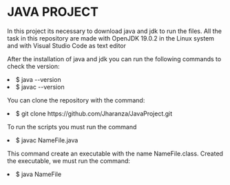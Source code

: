 <h1>JAVA PROJECT</h1>

<p>In this project its necessary to download java and jdk to run the files. All the task in this repository are made with OpenJDK 19.0.2 in the Linux system and with Visual Studio Code as text editor</p>

<p>After the installation of java and jdk you can run the following commands to check the version:</p>
<li>$ java --version</li>
<li>$ javac --version</li>

<p>You can clone the repository with the command: </p>
<li>$ git clone https://github.com/Jharanza/JavaProject.git</li>

<p>To run the scripts you must run the command</p>
<li>$ javac NameFile.java</li>

<p>This command create an executable with the name NameFile.class. Created the executable, we must run the command:</p>
<li>$ java NameFile</li>
